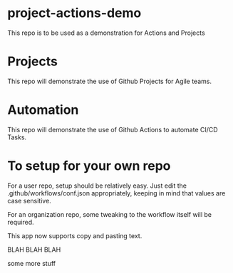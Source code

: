 # project-actions-demo
This repo is to be used as a demonstration for Actions and Projects

# Projects
This repo will demonstrate the use of Github Projects for Agile teams.

# Automation
This repo will demonstrate the use of Github Actions to automate CI/CD Tasks.

# To setup for your own repo
For a user repo, setup should be relatively easy.
Just edit the .github/workflows/conf.json appropriately, keeping in mind that values are case sensitive.

For an organization repo, some tweaking to the workflow itself will be required.

This app now supports copy and pasting text.


BLAH BLAH BLAH


some more stuff
